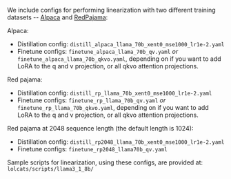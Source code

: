 
We include configs for performing linearization with two different training datasets -- [Alpaca](https://huggingface.co/datasets/yahma/alpaca-cleaned) and [RedPajama](https://github.com/FlagOpen/FlagEmbedding/tree/master/Long_LLM/longllm_qlora#data):


Alpaca:
- Distillation config: `distill_alpaca_llama_70b_xent0_mse1000_lr1e-2.yaml`
- Finetune configs: `finetune_alpaca_llama_70b_qv.yaml` *or* `finetune_alpaca_llama_70b_qkvo.yaml`, depending on if you want to add LoRA to the q and v projection, or all qkvo attention projections.

Red pajama:
- Distillation config: `distill_rp_llama_70b_xent0_mse1000_lr1e-2.yaml`
- Finetune configs: `finetune_rp_llama_70b_qv.yaml` *or* `finetune_rp_llama_70b_qkvo.yaml`, depending on if you want to add LoRA to the q and v projection, or all qkvo attention projections.

Red pajama at 2048 sequence length (the default length is 1024): 
- Distillation config: `distill_rp2048_llama_70b_xent0_mse1000_lr1e-2.yaml`
- Finetune configs: `finetune_rp2048_llama70b_qv.yaml`


Sample scripts for linearization, using these configs, are provided at: `lolcats/scripts/llama3_1_8b/`


